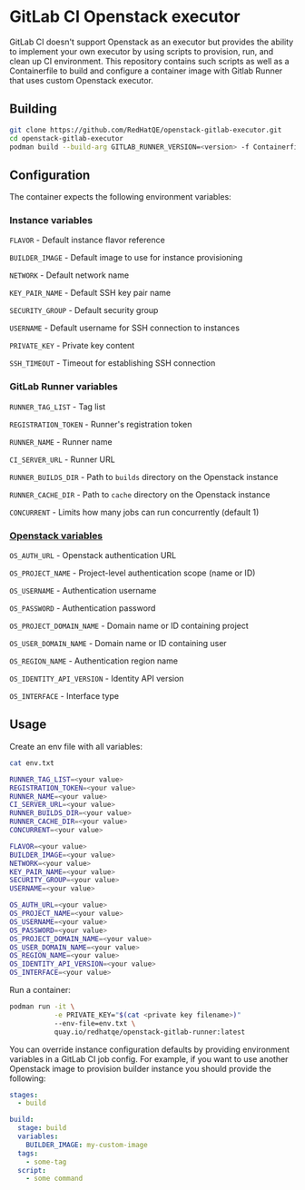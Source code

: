 # GitLab CI Openstack executor

GitLab CI doesn't support Openstack as an executor but provides the ability to implement your own
executor by using scripts to provision, run, and clean up CI environment. This repository contains
such scripts as well as a Containerfile to build and configure a container image with Gitlab Runner
that uses custom Openstack executor.

## Building

```sh
git clone https://github.com/RedHatQE/openstack-gitlab-executor.git
cd openstack-gitlab-executor
podman build --build-arg GITLAB_RUNNER_VERSION=<version> -f Containerfile -t openstack-gitlab-runner
```

## Configuration

The container expects the following environment variables:

### Instance variables

`FLAVOR` - Default instance flavor reference

`BUILDER_IMAGE` - Default image to use for instance provisioning

`NETWORK` - Default network name

`KEY_PAIR_NAME` - Default SSH key pair name

`SECURITY_GROUP` - Default security group

`USERNAME` - Default username for SSH connection to instances

`PRIVATE_KEY` - Private key content

`SSH_TIMEOUT` - Timeout for establishing SSH connection

### GitLab Runner variables

`RUNNER_TAG_LIST` - Tag list

`REGISTRATION_TOKEN` - Runner's registration token

`RUNNER_NAME` - Runner name

`CI_SERVER_URL` - Runner URL

`RUNNER_BUILDS_DIR` - Path to `builds` directory on the Openstack instance

`RUNNER_CACHE_DIR` - Path to `cache` directory on the Openstack instance

`CONCURRENT` - Limits how many jobs can run concurrently (default 1)

### [Openstack variables](https://docs.openstack.org/python-openstackclient/latest/cli/man/openstack.html#environment-variables)

`OS_AUTH_URL` - Openstack authentication URL

`OS_PROJECT_NAME` - Project-level authentication scope (name or ID)

`OS_USERNAME` - Authentication username

`OS_PASSWORD` - Authentication password

`OS_PROJECT_DOMAIN_NAME` - Domain name or ID containing project

`OS_USER_DOMAIN_NAME` - Domain name or ID containing user

`OS_REGION_NAME` - Authentication region name

`OS_IDENTITY_API_VERSION` - Identity API version

`OS_INTERFACE` - Interface type

## Usage

Create an env file with all variables:

```sh
cat env.txt

RUNNER_TAG_LIST=<your value>
REGISTRATION_TOKEN=<your value>
RUNNER_NAME=<your value>
CI_SERVER_URL=<your value>
RUNNER_BUILDS_DIR=<your value>
RUNNER_CACHE_DIR=<your value>
CONCURRENT=<your value>

FLAVOR=<your value>
BUILDER_IMAGE=<your value>
NETWORK=<your value>
KEY_PAIR_NAME=<your value>
SECURITY_GROUP=<your value>
USERNAME=<your value>

OS_AUTH_URL=<your value>
OS_PROJECT_NAME=<your value>
OS_USERNAME=<your value>
OS_PASSWORD=<your value>
OS_PROJECT_DOMAIN_NAME=<your value>
OS_USER_DOMAIN_NAME=<your value>
OS_REGION_NAME=<your value>
OS_IDENTITY_API_VERSION=<your value>
OS_INTERFACE=<your value>
```

Run a container:

```sh
podman run -it \
           -e PRIVATE_KEY="$(cat <private key filename>)"
           --env-file=env.txt \
           quay.io/redhatqe/openstack-gitlab-runner:latest
```

You can override instance configuration defaults by providing environment variables in a GitLab CI
job config. For example, if you want to use another Openstack image to provision builder instance
you should provide the following:

```yaml
stages:
  - build

build:
  stage: build
  variables:
    BUILDER_IMAGE: my-custom-image
  tags:
    - some-tag
  script:
    - some command
```
